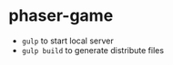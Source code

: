 phaser-game
===========

- `gulp` to start local server
- `gulp build` to generate distribute files
